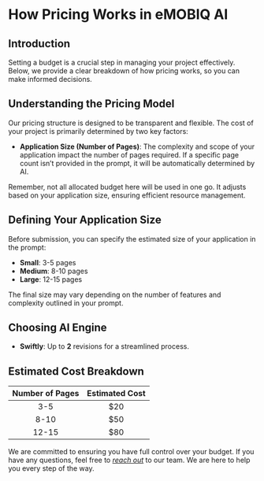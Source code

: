 
# How Pricing Works in eMOBIQ AI

## Introduction

Setting a budget is a crucial step in managing your project effectively. Below, we provide a clear breakdown of how pricing works, so you can make informed decisions.

## Understanding the Pricing Model

Our pricing structure is designed to be transparent and flexible. The cost of your project is primarily determined by two key factors:

- **Application Size (Number of Pages)**: The complexity and scope of your application impact the number of pages required. If a specific page count isn’t provided in the prompt, it will be automatically determined by AI.

Remember, not all allocated budget here will be used in one go. It adjusts based on your application size, ensuring efficient resource management.

## Defining Your Application Size

Before submission, you can specify the estimated size of your application in the prompt:

- **Small**: 3-5 pages
- **Medium**: 8-10 pages
- **Large**: 12-15 pages

The final size may vary depending on the number of features and complexity outlined in your prompt.

## Choosing AI Engine

- **Swiftly**: Up to **2** revisions for a streamlined process.

## Estimated Cost Breakdown

| **Number of Pages** | **Estimated Cost** |
|:-------------------:|:------------------:|
| 3-5 | $20 |
| 8-10 | $50 |
| 12-15 | $80 |

We are committed to ensuring you have full control over your budget. If you have any questions, feel free to [*reach out*](https://orangekloud.com/contact-us/) to our team. We are here to help you every step of the way.